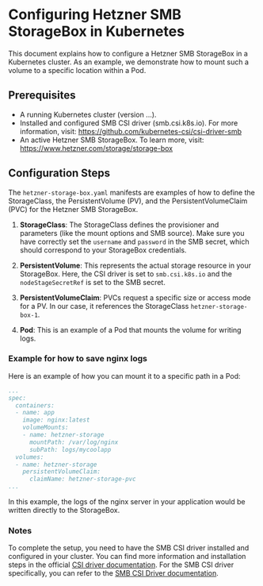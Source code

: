 # Configuring Hetzner SMB StorageBox in Kubernetes

This document explains how to configure a Hetzner SMB StorageBox in a Kubernetes cluster. As an example, we demonstrate how to mount such a volume to a specific location within a Pod.

## Prerequisites

- A running Kubernetes cluster (version ...).
- Installed and configured SMB CSI driver (smb.csi.k8s.io). For more information, visit: https://github.com/kubernetes-csi/csi-driver-smb
- An active Hetzner SMB StorageBox. To learn more, visit: https://www.hetzner.com/storage/storage-box

## Configuration Steps

The `hetzner-storage-box.yaml` manifests are examples of how to define the StorageClass, the PersistentVolume (PV), and the PersistentVolumeClaim (PVC) for the Hetzner SMB StorageBox.

1. **StorageClass**: The StorageClass defines the provisioner and parameters (like the mount options and SMB source). Make sure you have correctly set the `username` and `password` in the SMB secret, which should correspond to your StorageBox credentials.

2. **PersistentVolume**: This represents the actual storage resource in your StorageBox. Here, the CSI driver is set to `smb.csi.k8s.io` and the `nodeStageSecretRef` is set to the SMB secret.

3. **PersistentVolumeClaim**: PVCs request a specific size or access mode for a PV. In our case, it references the StorageClass `hetzner-storage-box-1`.

4. **Pod**: This is an example of a Pod that mounts the volume for writing logs.

### Example for how to save nginx logs

Here is an example of how you can mount it to a specific path in a Pod:

```yaml
...
spec:
  containers:
  - name: app
    image: nginx:latest
    volumeMounts:
    - name: hetzner-storage
      mountPath: /var/log/nginx
      subPath: logs/mycoolapp
  volumes:
  - name: hetzner-storage
    persistentVolumeClaim:
      claimName: hetzner-storage-pvc
...
```

In this example, the logs of the nginx server in your application would be written directly to the StorageBox.

### Notes
To complete the setup, you need to have the SMB CSI driver installed and configured in your cluster. You can find more information and installation steps in the official [CSI driver documentation](https://kubernetes-csi.github.io/docs/drivers.html). For the SMB CSI driver specifically, you can refer to the [SMB CSI Driver documentation](https://github.com/kubernetes-csi/csi-driver-smb).
